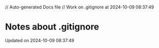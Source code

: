 // Auto-generated Docs file
// Work on .gitignore at 2024-10-09 08:37:49
# Notes about .gitignore
Updated on 2024-10-09 08:37:49
